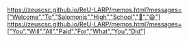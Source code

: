 https://zeuscsc.github.io/ReU-LARP/memos.html?messages=["Welcome","To","Salomonis","High","School","🎉","😄"]
https://zeuscsc.github.io/ReU-LARP/memos.html?messages=["You","Will","All","Paid","For","What","You","Did"]